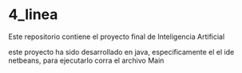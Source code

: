 # 4_linea
Este repositorio contiene el proyecto final de Inteligencia Artificial

este proyecto ha sido desarrollado en java, especificamente el el ide netbeans, para ejecutarlo corra el archivo Main
